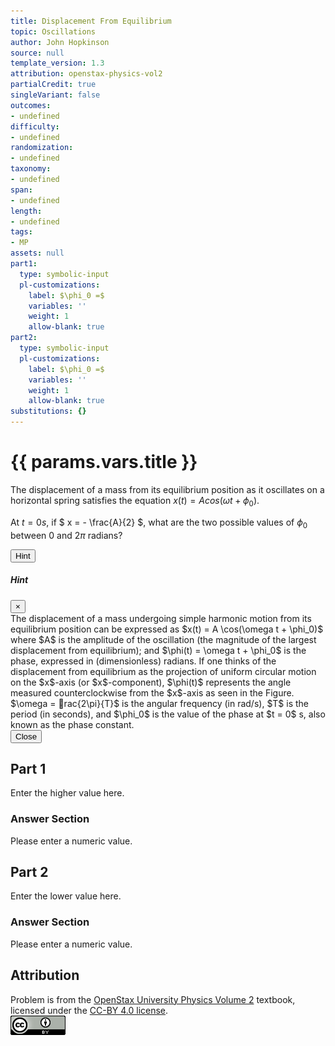 ```yaml
---
title: Displacement From Equilibrium
topic: Oscillations
author: John Hopkinson
source: null
template_version: 1.3
attribution: openstax-physics-vol2
partialCredit: true
singleVariant: false
outcomes:
- undefined
difficulty:
- undefined
randomization:
- undefined
taxonomy:
- undefined
span:
- undefined
length:
- undefined
tags:
- MP
assets: null
part1:
  type: symbolic-input
  pl-customizations:
    label: $\phi_0 =$
    variables: ''
    weight: 1
    allow-blank: true
part2:
  type: symbolic-input
  pl-customizations:
    label: $\phi_0 =$
    variables: ''
    weight: 1
    allow-blank: true
substitutions: {}
---
```

# {{ params.vars.title }}
The displacement of a mass from its equilibrium position as it oscillates on a horizontal spring satisfies the equation $x(t)= Acos(\omega t + \phi_0)$.

At $t = 0 s$, if $ x = - \frac{A}{2} $, what are the two possible values of $\phi_0$ between 0 and 2$\pi$ radians?

<!-- Button trigger modal -->

<button type="button" class="btn btn-primary" data-toggle="modal" data-target="#exampleModalLong">
  Hint
</button>

<!-- Modal -->

<div class="modal fade" id="exampleModalLong" tabindex="-1" role="dialog" aria-labelledby="exampleModalLongTitle" aria-hidden="true">
  <div class="modal-dialog" role="document">
        <div class="modal-content">
          <div class="modal-header">
            <h5 class="modal-title" id="exampleModalLongTitle">Hint</h5>
            <button type="button" class="close" data-dismiss="modal" aria-label="Close">
              <span aria-hidden="true">&times;</span>
            </button>
          </div>
          <div class="modal-body">
            The displacement of a mass undergoing simple harmonic motion from its equilibrium position can be expressed as $x(t) = A \cos(\omega t + \phi_0)$ where $A$ is the amplitude of the oscillation (the magnitude of the largest displacement from equilibrium); and $\phi(t) = \omega t + \phi_0$ is the phase, expressed in (dimensionless) radians.  If one thinks of the displacement from equilibrium as the projection of uniform circular motion on the $x$-axis (or $x$-component), $\phi(t)$ represents the angle measured counterclockwise from the $x$-axis as seen in the Figure.  $\omega = rac{2\pi}{T}$ is the angular frequency (in rad/s), $T$ is the period (in seconds), and $\phi_0$ is the value of the phase at $t = 0$ s, also known as the phase constant.
          </div>
          <div class="modal-footer">
            <button type="button" class="btn btn-secondary" data-dismiss="modal">Close</button>
          </div>
    </div>
  </div>
</div>

## Part 1

Enter the higher value here.

### Answer Section

Please enter a numeric value.

## Part 2

Enter the lower value here.

### Answer Section

Please enter a numeric value.

## Attribution

Problem is from the [OpenStax University Physics Volume 2](https://openstax.org/details/books/university-physics-volume-2) textbook, licensed under the [CC-BY 4.0 license](https://creativecommons.org/licenses/by/4.0/).<br>![Image representing the Creative Commons 4.0 BY license.](https://raw.githubusercontent.com/firasm/bits/master/by.png)
